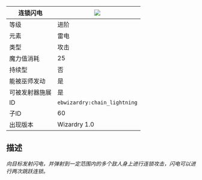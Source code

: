 | 连锁闪电 |![](https://github.com/Electroblob77/Wizardry/blob/1.12.2/src/main/resources/assets/ebwizardry/textures/spells/chain_lightning.png)|
|---|---|
| 等级 | 进阶 |
| 元素 | 雷电 |
| 类型 | 攻击 |
| 魔力值消耗 | 25 |
| 持续型 | 否 |
| 能被巫师发动 | 是 |
| 可被发射器施展 | 是 |
| ID | `ebwizardry:chain_lightning` |
| 子ID | 60 |
| 出现版本 | Wizardry 1.0 |
## 描述
_向目标发射闪电，并弹射到一定范围内的多个敌人身上进行连锁攻击，闪电可以进行两次跳跃连锁。_
